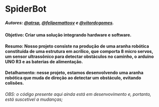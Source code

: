# SpiderBot

##### Autores: [@atrsp](https://github.com/atrsp), [@felipemattosv](https://github.com/felipemattosv) e [@vitordcgomes](https://github.com/vitordcgomes).

#### **Objetivo:** Criar uma solução integrando hardware e software.

#### **Resumo:** Nosso projeto consiste na produção de uma aranha robótica constituída de uma estrutura em acrílico, que comporta 8 micro servos, um sensor ultrassônico para detectar obstáculos no caminho, o arduino UNO R3 e as baterias de alimentação.

#### Detalhamento: nesse projeto, estamos desenvolvendo uma aranha robótica que muda de direção ao detectar um obstáculo, evitando colisões.
###### OBS: o código presente aqui ainda está em desenvovimento e, portanto, está suscetível a mudanças;

